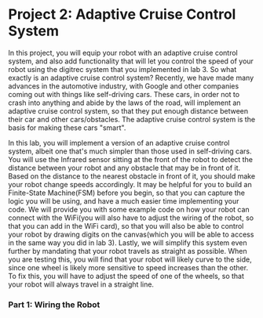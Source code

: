 Project 2: Adaptive Cruise Control System
======================
In this project, you will equip your robot with an adaptive cruise control system, and also add functionality that will let you control the speed of your robot using the digitrec system that you implemented in lab 3. So what exactly is an adaptive cruise control system? Recently, we have made many advances in the automotive industry, with Google and other companies coming out with things like self-driving cars. These cars, in order not to crash into anything and abide by the laws of the road, will implement an adaptive cruise control system, so that they put enough distance between their car and other cars/obstacles. The adaptive cruise control system is the basis for making these cars "smart".

In this lab, you will implement a version of an adaptive cruise control system, albeit one that's much simpler than those used in self-driving cars. You will use the Infrared sensor sitting at the front of the robot to detect the distance between your robot and any obstacle that may be in front of it. Based on the distance to the nearest obstacle in front of it, you should make your robot change speeds accordingly. It may be helpful for you to build an Finite-State Machine(FSM) before you begin, so that you can capture the logic you will be using, and have a much easier time implementing your code. We will provide you with some example code on how your robot can connect with the WiFi(you will also have to adjust the wiring of the robot, so that you can add in the WiFi card), so that you will also be able to control your robot by drawing digits on the canvas(which you will be able to access in the same way you did in lab 3). Lastly, we will simplify this system even further by mandating that your robot travels as straight as possible. When you are testing this, you will find that your robot will likely curve to the side, since one wheel is likely more sensitive to speed increases than the other. To fix this, you will have to adjust the speed of one of the wheels, so that your robot will always travel in a straight line.

### Part 1: Wiring the Robot
